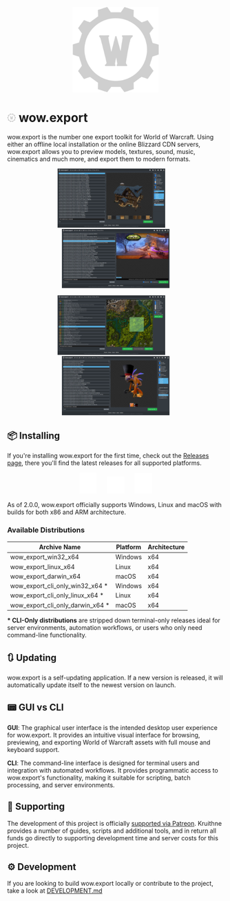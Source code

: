 <p align="center"><img src="docs/wow_export_logo.svg" width=200></p>

# <img src="docs/wow_export_logo.svg" width=20> wow.export

wow.export is the number one export toolkit for World of Warcraft. Using either an offline local installation or the online Blizzard CDN servers, wow.export allows you to preview models, textures, sound, music, cinematics and much more, and export them to modern formats.

<p align="center">
	<img src="docs/screenshot_1.png" width=250>
	<span>&nbsp;&nbsp;&nbsp;&nbsp;</span>
	<img src="docs/screenshot_2.png" width=250>
</p>
<p align="center">
	<img src="docs/screenshot_3.png" width=250>
	<span>&nbsp;&nbsp;&nbsp;&nbsp;</span>
	<img src="docs/screenshot_4.png" width=250>
</p>

## 📦 Installing

If you're installing wow.export for the first time, check out the [Releases page](https://github.com/Kruithne/wow.export/releases), there you'll find the latest releases for all supported platforms.

<p align="center">
	<img src="docs/os_logo_apple.svg" width=40>
	<span>&nbsp;&nbsp;&nbsp;&nbsp;</span>
	<img src="docs/os_logo_windows.svg" width=40>
	<span>&nbsp;&nbsp;&nbsp;&nbsp;</span>
	<img src="docs/os_logo_linux.svg" width=40>
</p>

As of 2.0.0, wow.export officially supports Windows, Linux and macOS with builds for both x86 and ARM architecture.

### Available Distributions

| Archive Name | Platform | Architecture |
|--------------|----------|--------------|
| wow_export_win32_x64 | Windows | x64 |
| wow_export_linux_x64 | Linux | x64 |
| wow_export_darwin_x64 | macOS | x64 |
| wow_export_cli_only_win32_x64 \* | Windows | x64 |
| wow_export_cli_only_linux_x64 \* | Linux | x64 |
| wow_export_cli_only_darwin_x64 \* | macOS | x64 |

**\* CLI-Only distributions** are stripped down terminal-only releases ideal for server environments, automation workflows, or users who only need command-line functionality.

## 🔃 Updating

wow.export is a self-updating application. If a new version is released, it will automatically update itself to the newest version on launch.

## 📟 GUI vs CLI

**GUI**: The graphical user interface is the intended desktop user experience for wow.export. It provides an intuitive visual interface for browsing, previewing, and exporting World of Warcraft assets with full mouse and keyboard support.

**CLI**: The command-line interface is designed for terminal users and integration with automated workflows. It provides programmatic access to wow.export's functionality, making it suitable for scripting, batch processing, and server environments.

## 💸 Supporting

The development of this project is officially [supported via Patreon](https://www.patreon.com/c/kruithne). Kruithne provides a number of guides, scripts and additional tools, and in return all funds go directly to supporting development time and server costs for this project.

## ⚙️ Development

If you are looking to build wow.export locally or contribute to the project, take a look at [DEVELOPMENT.md](/DEVELOPMENT.md)